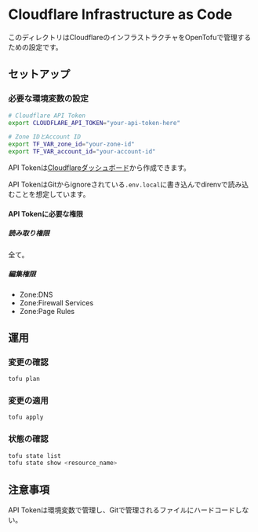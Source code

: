 # Cloudflare Infrastructure as Code

このディレクトリはCloudflareのインフラストラクチャをOpenTofuで管理するための設定です。

## セットアップ

### 必要な環境変数の設定

```bash
# Cloudflare API Token
export CLOUDFLARE_API_TOKEN="your-api-token-here"

# Zone IDとAccount ID
export TF_VAR_zone_id="your-zone-id"
export TF_VAR_account_id="your-account-id"
```

API Tokenは[Cloudflareダッシュボード](https://dash.cloudflare.com/profile/api-tokens)から作成できます。

API TokenはGitからignoreされている`.env.local`に書き込んでdirenvで読み込むことを想定しています。

#### API Tokenに必要な権限

##### 読み取り権限

全て。

##### 編集権限

- Zone:DNS
- Zone:Firewall Services
- Zone:Page Rules

## 運用

### 変更の確認

```bash
tofu plan
```

### 変更の適用

```bash
tofu apply
```

### 状態の確認

```bash
tofu state list
tofu state show <resource_name>
```

## 注意事項

API Tokenは環境変数で管理し、Gitで管理されるファイルにハードコードしない。
